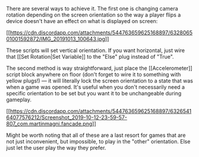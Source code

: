There are several ways to achieve it. The first one is changing camera rotation depending on the screen orientation so the way a player flips a device doesn't have an effect on what is displayed on screen:

[[https://cdn.discordapp.com/attachments/544763659625168897/632806501001592872/IMG_20191013_100643.jpg]]

These scripts will set vertical orientation. If you want horizontal, just wire that [[Set Rotation|Set Variable]] to the "Else" plug instead of "True".

The second method is way straightforward, just place the [[Accelerometer]] script block anywhere on floor (don't forget to wire it to something with yellow plugs!) — it will literally lock the screen orientation to a state that was when a game was opened. It's useful when you don't necessarily need a specific orientation to be set but you want it to be unchangeable during gameplay.

[[https://cdn.discordapp.com/attachments/544763659625168897/632654164077576212/Screenshot_2019-10-12-23-59-57-807_com.martinmagni.fancade.png]]

Might be worth noting that all of these are a last resort for games that are not just inconvenient, but impossible, to play in the "other" orientation. Else just let the user play the way they prefer.
